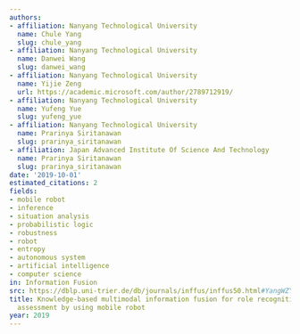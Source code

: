 ```yaml
---
authors:
- affiliation: Nanyang Technological University
  name: Chule Yang
  slug: chule_yang
- affiliation: Nanyang Technological University
  name: Danwei Wang
  slug: danwei_wang
- affiliation: Nanyang Technological University
  name: Yijie Zeng
  url: https://academic.microsoft.com/author/2789712919/
- affiliation: Nanyang Technological University
  name: Yufeng Yue
  slug: yufeng_yue
- affiliation: Nanyang Technological University
  name: Prarinya Siritanawan
  slug: prarinya_siritanawan
- affiliation: Japan Advanced Institute Of Science And Technology
  name: Prarinya Siritanawan
  slug: prarinya_siritanawan
date: '2019-10-01'
estimated_citations: 2
fields:
- mobile robot
- inference
- situation analysis
- probabilistic logic
- robustness
- robot
- entropy
- autonomous system
- artificial intelligence
- computer science
in: Information Fusion
src: https://dblp.uni-trier.de/db/journals/inffus/inffus50.html#YangWZYS19
title: Knowledge-based multimodal information fusion for role recognition and situation
  assessment by using mobile robot
year: 2019
---
```

